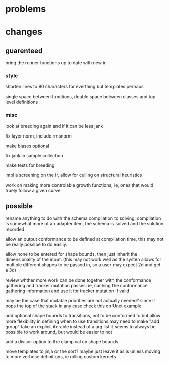 # problems

# changes

## guarenteed

bring the runner functions up to date with new ir

### style

shorten lines to 80 characters for everthing but templates perhaps

single space between functions, double space between classes and top level definitions

### misc

look at breeding again and if it can be less jank

fix layer norm, include rmsnorm

make biases optional

fix jank in sample collection

make tests for breeding

impl a screening on the ir, allow for culling on structural heuristics

work on making more controlable growth functions, ie, ones that would truely follow a given curve

## possible

rename anything to do with the schema compilation to solving, compilation is somewhat more of an adapter item, the schema is solved and the solution recorded  

allow an output conformance to be defined at compilation time, this may not be really possibe to do easily.

allow none to be entered for shape bounds, then just inherit the dimensionality of the input.
(this may not work well as the systen allows for multiple different shapes to be passed in, so a user may expect 2d and get a 3d)

review whther more work can be done together with the conformance gathering and tracker mutation passes.
ie, caching the conformance gathering information and use it for tracker mutation if valid

may be the case that mutable priorities are not actually needed? since it pops the top of the stack in any case
check this on Unet example

add optional shape bounds to transitions, not to be conformed to but allow more flexibility in defining when to use transitions
may need to make "add group" take an explicit iterable instead of a arg list
it seems to always be possible to work around, but would be easier to not

add a divisor option to the clamp val on shape bounds

move templates to jinja or the sort?
maybe just leave it as is unless moving to more verbose definitions, ie rolling custom kernels
